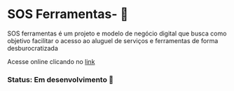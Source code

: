 # SOS Ferramentas- 🔨
SOS ferramentas é um projeto e modelo de negócio digital que busca como objetivo facilitar o acesso ao aluguel de serviços e ferramentas de forma desburocratizada

Acesse online clicando no [link](https://lauanda1327.github.io/SOS/)

### Status: Em desenvolvimento 📌
